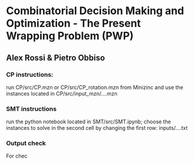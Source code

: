 # Combinatorial Decision Making and Optimization - The Present Wrapping Problem (PWP)
## Alex Rossi & Pietro Obbiso


### CP instructions:

run CP/src/CP.mzn or CP/src/CP_rotation.mzn from Minizinc and use the instances located in CP/src/input_mzn/....mzn

### SMT instructions
run the python notebook located in SMT/src/SMT.ipynb; choose the instances to solve in the second cell by changing the first row: inputs/....txt 

### Output check
For chec

